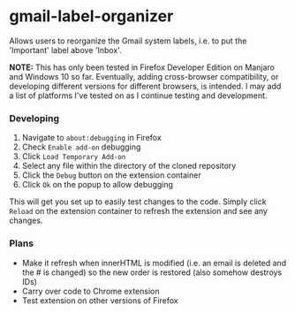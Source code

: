 # gmail-label-organizer
Allows users to reorganize the Gmail system labels, i.e. to put the 'Important' label above 'Inbox'.

**NOTE:** This has only been tested in Firefox Developer Edition on Manjaro and Windows 10 so far.
Eventually, adding cross-browser compatibility, or developing different versions for different
browsers, is intended. I may add a list of platforms I've tested on as I continue testing
and development.

### Developing
1. Navigate to `about:debugging` in Firefox
2. Check `Enable add-on` debugging
3. Click `Load Temporary Add-on`
4. Select any file within the directory of the cloned repository
5. Click the `Debug` button on the extension container
6. Click `Ok` on the popup to allow debugging

This will get you set up to easily test changes to the code. Simply click `Reload`
on the extension container to refresh the extension and see any changes.

### Plans
- Make it refresh when innerHTML is modified (i.e. an email is deleted and the #
  is changed) so the new order is restored (also somehow destroys IDs)
- Carry over code to Chrome extension
- Test extension on other versions of Firefox
